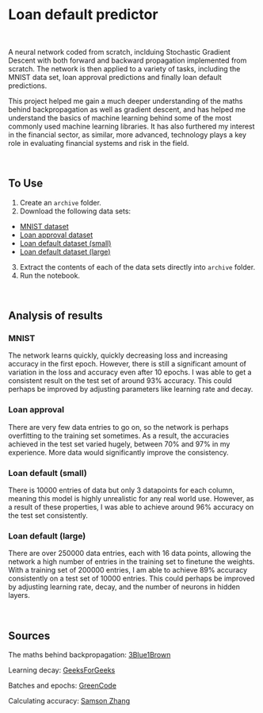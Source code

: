 ﻿# Loan default predictor

</br>

A neural network coded from scratch, inclduing Stochastic Gradient Descent with both forward and backward propagation implemented from scratch. The network is then applied to a variety of tasks, including the MNIST data set, loan approval predictions and finally loan default predictions.

This project helped me gain a much deeper understanding of the maths behind backpropagation as well as gradient descent, and has helped me understand the basics of machine learning behind some of the most commonly used machine learning libraries. It has also furthered my interest in the financial sector, as similar, more advanced, technology plays a key role in evaluating financial systems and risk in the field.

</br>

## To Use

1. Create an `archive` folder.
2. Download the following data sets:
  - [MNIST dataset](https://www.kaggle.com/datasets/oddrationale/mnist-in-csv/)
  - [Loan approval dataset](https://www.kaggle.com/datasets/bhavikjikadara/loan-status-prediction)
  - [Loan default dataset (small)](https://www.kaggle.com/datasets/kmldas/loan-default-prediction)
  - [Loan default dataset (large)](https://www.kaggle.com/datasets/nikhil1e9/loan-default)
3. Extract the contents of each of the data sets directly into `archive` folder.
4. Run the notebook.

</br>

## Analysis of results

### MNIST
The network learns quickly, quickly decreasing loss and increasing accuracy in the first epoch. However, there is still a significant amount of variation in the loss and accuracy even after 10 epochs. I was able to get a consistent result on the test set of around 93% accuracy. This could perhaps be improved by adjusting parameters like learning rate and decay.

### Loan approval
There are very few data entries to go on, so the network is perhaps overfitting to the training set sometimes. As a result, the accuracies achieved in the test set varied hugely, between 70% and 97% in my experience. More data would significantly improve the consistency.

### Loan default (small)
There is 10000 entries of data but only 3 datapoints for each column, meaning this model is highly unrealistic for any real world use. However, as a result of these properties, I was able to achieve around 96% accuracy on the test set consistently.

### Loan default (large)
There are over 250000 data entries, each with 16 data points, allowing the network a high number of entries in the training set to finetune the weights. With a training set of 200000 entries, I am able to achieve 89% accuracy consistently on a test set of 10000 entries. This could perhaps be improved by adjusting learning rate, decay, and the number of neurons in hidden layers.

</br>

## Sources

The maths behind backpropagation: [3Blue1Brown](https://www.youtube.com/watch?v=tIeHLnjs5U8)

Learning decay: [GeeksForGeeks](https://www.geeksforgeeks.org/learning-rate-decay/)

Batches and epochs: [GreenCode](https://www.youtube.com/watch?v=cAkMcPfY_Ns)

Calculating accuracy: [Samson Zhang](https://www.youtube.com/watch?v=w8yWXqWQYmU)

